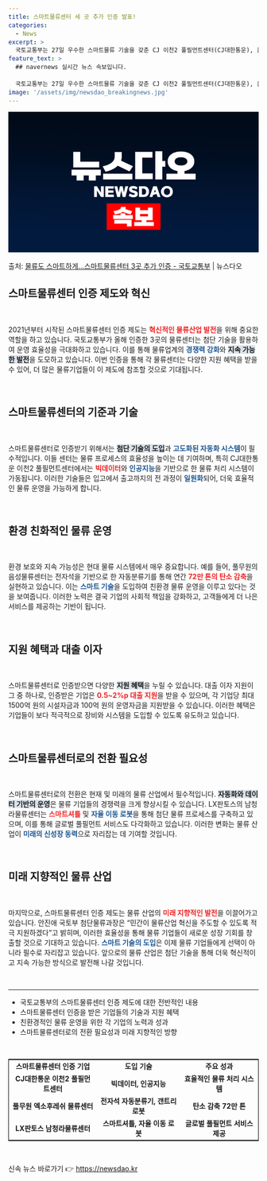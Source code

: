 ```yaml
---
title: 스마트물류센터 세 곳 추가 인증 발표!
categories:
  - News
excerpt: >
  국토교통부는 27일 우수한 스마트물류 기술을 갖춘 CJ 이천2 풀필먼트센터(CJ대한통운), 음성물류센터(풀무…
feature_text: >
  ## navernews 실시간 뉴스 속보입니다.

  국토교통부는 27일 우수한 스마트물류 기술을 갖춘 CJ 이천2 풀필먼트센터(CJ대한통운), 음성물류센터(풀무…
image: '/assets/img/newsdao_breakingnews.jpg'
---
```


![뉴스다오 속보](/assets/img/newsdao_breakingnews.jpg)

<p>출처: <a href="https://newsdao.kr/2325" rel="dofollow">물류도 스마트하게…스마트물류센터 3곳 추가 인증 - 국토교통부</a> | 뉴스다오</p>

<h2 data-ke-size="size26">스마트물류센터 인증 제도와 혁신</h2>

<p data-ke-size="size16">&nbsp;</p>  
2021년부터 시작된 스마트물류센터 인증 제도는 <b><span style="color: #ee2323;">혁신적인 물류산업 발전</span></b>을 위해 중요한 역할을 하고 있습니다. 국토교통부가 올해 인증한 3곳의 물류센터는 첨단 기술을 활용하여 운영 효율성을 극대화하고 있습니다. 이를 통해 물류업계의 <b><span style="color: #1a5490;">경쟁력 강화</span></b>와 <b><span style="background-color: #21538527;">지속 가능한 발전</span></b>을 도모하고 있습니다. 이번 인증을 통해 각 물류센터는 다양한 지원 혜택을 받을 수 있어, 더 많은 물류기업들이 이 제도에 참조할 것으로 기대됩니다.

<p data-ke-size="size16">&nbsp;</p>  
<h2 data-ke-size="size26">스마트물류센터의 기준과 기술</h2>

<p data-ke-size="size16">&nbsp;</p>  
스마트물류센터로 인증받기 위해서는 <b><span style="background-color: #21538527;">첨단 기술의 도입</span></b>과 <b><span style="color: #1a5490;">고도화된 자동화 시스템</span></b>이 필수적입니다. 이들 센터는 물류 프로세스의 효율성을 높이는 데 기여하며, 특히 CJ대한통운 이천2 풀필먼트센터에서는 <b><span style="color: #ee2323;">빅데이터</span></b>와 <b><span style="color: #1a5490;">인공지능</span></b>을 기반으로 한 물류 처리 시스템이 가동됩니다. 이러한 기술들은 입고에서 출고까지의 전 과정이 <b><span style="color: #1a5490;">일원화</span></b>되어, 더욱 효율적인 물류 운영을 가능하게 합니다.

<p data-ke-size="size16">&nbsp;</p>  
<h2 data-ke-size="size26">환경 친화적인 물류 운영</h2>

<p data-ke-size="size16">&nbsp;</p>  
환경 보호와 지속 가능성은 현대 물류 시스템에서 매우 중요합니다. 예를 들어, 풀무원의 음성물류센터는 전자석을 기반으로 한 자동분류기를 통해 연간 <b><span style="color: #ee2323;">72만 톤의 탄소 감축</span></b>을 실현하고 있습니다. 이는 <b><span style="color: #1a5490;">스마트 기술</span></b>을 도입하여 친환경 물류 운영을 이루고 있다는 것을 보여줍니다. 이러한 노력은 결국 기업의 사회적 책임을 강화하고, 고객들에게 더 나은 서비스를 제공하는 기반이 됩니다.

<p data-ke-size="size16">&nbsp;</p>  
<h2 data-ke-size="size26">지원 혜택과 대출 이자</h2>

<p data-ke-size="size16">&nbsp;</p>  
스마트물류센터로 인증받으면 다양한 <b><span style="background-color: #21538527;">지원 혜택</span></b>을 누릴 수 있습니다. 대출 이자 지원이 그 중 하나로, 인증받은 기업은 <b><span style="color: #ee2323;">0.5~2%p 대출 지원</span></b>을 받을 수 있으며, 각 기업당 최대 1500억 원의 시설자금과 100억 원의 운영자금을 지원받을 수 있습니다. 이러한 혜택은 기업들이 보다 적극적으로 장비와 시스템을 도입할 수 있도록 유도하고 있습니다.

<p data-ke-size="size16">&nbsp;</p>  
<h2 data-ke-size="size26">스마트물류센터로의 전환 필요성</h2>

<p data-ke-size="size16">&nbsp;</p>  
스마트물류센터로의 전환은 현재 및 미래의 물류 산업에서 필수적입니다. <b><span style="background-color: #21538527;">자동화와 데이터 기반의 운영</span></b>은 물류 기업들의 경쟁력을 크게 향상시킬 수 있습니다. LX판토스의 남청라물류센터는 <b><span style="color: #ee2323;">스마트셔틀</span></b> 및 <b><span style="color: #1a5490;">자율 이동 로봇</span></b>을 통해 첨단 물류 프로세스를 구축하고 있으며, 이를 통해 글로벌 풀필먼트 서비스도 다각화하고 있습니다. 이러한 변화는 물류 산업이 <b><span style="color: #1a5490;">미래의 신성장 동력</span></b>으로 자리잡는 데 기여할 것입니다.

<p data-ke-size="size16">&nbsp;</p>  
<h2 data-ke-size="size26">미래 지향적인 물류 산업</h2>

<p data-ke-size="size16">&nbsp;</p>  
마지막으로, 스마트물류센터 인증 제도는 물류 산업의 <b><span style="color: #ee2323;">미래 지향적인 발전</span></b>을 이끌어가고 있습니다. 안진애 국토부 첨단물류과장은 “민간이 물류산업 혁신을 주도할 수 있도록 적극 지원하겠다”고 밝히며, 이러한 효율성을 통해 물류 기업들이 새로운 성장 기회를 창출할 것으로 기대하고 있습니다. <b><span style="color: #1a5490;">스마트 기술의 도입</span></b>은 이제 물류 기업들에게 선택이 아니라 필수로 자리잡고 있습니다. 앞으로의 물류 산업은 첨단 기술을 통해 더욱 혁신적이고 지속 가능한 방식으로 발전해 나갈 것입니다. 

<p data-ke-size="size16">&nbsp;</p>  
<hr>  
<ul>  
<li>국토교통부의 스마트물류센터 인증 제도에 대한 전반적인 내용</li>  
<li>스마트물류센터 인증을 받은 기업들의 기술과 지원 혜택</li>  
<li>친환경적인 물류 운영을 위한 각 기업의 노력과 성과</li>  
<li>스마트물류센터로의 전환 필요성과 미래 지향적인 방향</li>  
</ul>  
<p data-ke-size="size16">&nbsp;</p>  
<table style="width: 100%; border: 1px solid #000000;">  
<tr>  
<td style="text-align: center; height: 17px;"><b>스마트물류센터 인증 기업</b></td>  
<td style="text-align: center; height: 17px;"><b>도입 기술</b></td>  
<td style="text-align: center; height: 17px;"><b>주요 성과</b></td>  
</tr>  
<tr>  
<td style="text-align: center; height: 17px;"><b>CJ대한통운 이천2 풀필먼트센터</b></td>  
<td style="text-align: center; height: 17px;"><b>빅데이터, 인공지능</b></td>  
<td style="text-align: center; height: 17px;"><b>효율적인 물류 처리 시스템</b></td>  
</tr>  
<tr>  
<td style="text-align: center; height: 17px;"><b>풀무원 엑소후레쉬 물류센터</b></td>  
<td style="text-align: center; height: 17px;"><b>전자석 자동분류기, 갠트리로봇</b></td>  
<td style="text-align: center; height: 17px;"><b>탄소 감축 72만 톤</b></td>  
</tr>  
<tr>  
<td style="text-align: center; height: 17px;"><b>LX판토스 남청라물류센터</b></td>  
<td style="text-align: center; height: 17px;"><b>스마트셔틀, 자율 이동 로봇</b></td>  
<td style="text-align: center; height: 17px;"><b>글로벌 풀필먼트 서비스 제공</b></td>  
</tr>  
</table>  
<p data-ke-size="size16">&nbsp;</p>  
 

신속 뉴스 바로가기 👉 <a href="https://newsdao.kr" rel="dofollow">https://newsdao.kr</a>


